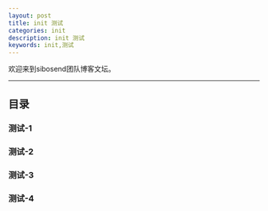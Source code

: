 ```yaml
---
layout: post
title: init 测试
categories: init
description: init 测试
keywords: init,测试
---
```


欢迎来到sibosend团队博客文坛。

---

## 目录

### 测试-1

### 测试-2

### 测试-3

### 测试-4
